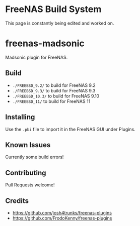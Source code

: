 FreeNAS Build System
====================

This page is constantly being edited and worked on. 

# freenas-madsonic
Madsonic plugin for FreeNAS.

## Build

* `./FREEBSD_9.2/` to build for FreeNAS 9.2
* `./FREEBSD_9.3/` to build for FreeNAS 9.3
* `./FREEBSD_10.3/` to build for FreeNAS 9.10
* `./FREEBSD_11/` to build for FreeNAS 11

## Installing
Use the `.pbi` file to import it in the FreeNAS GUI under Plugins.

## Known Issues
Currently some build errors!

## Contributing
Pull Requests welcome!

## Credits
* https://github.com/josh4trunks/freenas-plugins 
* https://github.com/FrodoKenny/freenas-plugins
